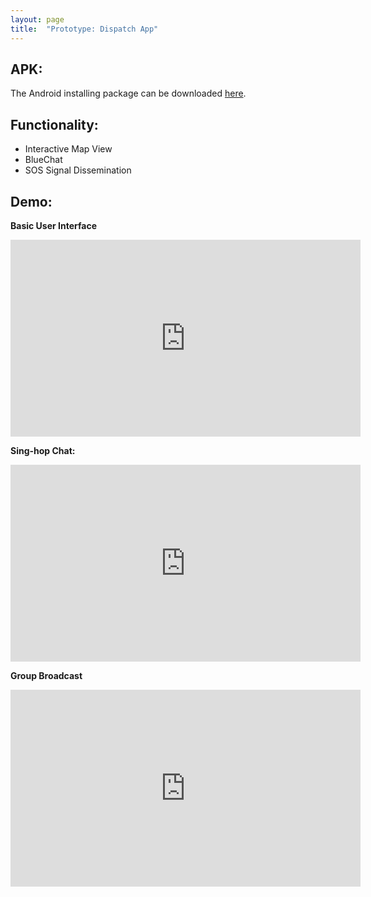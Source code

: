 ```yaml
---
layout: page
title:  "Prototype: Dispatch App"
---
```


## APK: 
The Android installing package can be downloaded [here][apk].


[apk]: https://github.com/jlinear/DispatchApp/releases/download/v1.0-alpha/app-dispatch.apk

<!-- ## Screenshots:
<p align="center">
<img src="../assets/img/.png" alt="demo_screenshots" height="300px"/>
</p> -->

## Functionality:
- Interactive Map View
- BlueChat
- SOS Signal Dissemination

## Demo:

**Basic User Interface**

<iframe width="560" height="315" src="https://www.youtube.com/embed/i3MHNxwUe0A" frameborder="0" allow="autoplay; encrypted-media" allowfullscreen></iframe>

**Sing-hop Chat:**

<iframe width="560" height="315" src="https://www.youtube.com/embed/zTYGq3GSmO0" frameborder="0" allow="autoplay; encrypted-media" allowfullscreen></iframe>

**Group Broadcast**

<iframe width="560" height="315" src="https://www.youtube.com/embed/WtIV4Xy2yVQ" frameborder="0" allow="autoplay; encrypted-media" allowfullscreen></iframe>

